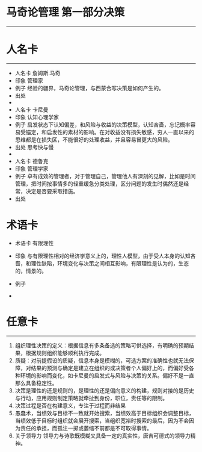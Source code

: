 # 马奇论管理 第一部分决策
---
# 人名卡
---
- 人名卡 詹姆斯.马奇
- 印象 管理家
- 例子 经验的疆界，马奇论管理，与西蒙合写决策是如何产生的。
- 出处
- 
- 人名卡 卡尼曼
- 印象 认知心理学家
- 例子 启发状态下认知偏差，和风险与收益的决策模型，认知吝啬，忘记概率容易受锚定，和启发性的素材的影响。在对收益没有损失敏感，穷人一直以来的思维都是在损失区，不能很好的处理收益，并且容易冒更大的风险。
- 出处  思考快与慢
- 
- 人名卡 德鲁克
- 印象 管理学家
- 例子 卓有成效的管理者，对于管理自己，管理他人有深刻的见解，比如是时间管理，把时间按事情多的轻重缓急分类处理，区分问题的发生时偶然还是经常，决定是否要采取措施。
- 出处 

# 术语卡

- 术语卡 有限理性

- 印象  与有限理性相对的经济学意义上的，理性人模型，由于受人本身的认知吝啬，和理性缺陷，环境变化与决策之间相互影响，有限理性是认为的，生态的，情景的。
- 例子
 
- 

# 任意卡
---

   1. 组织理性决策的定义：根据信息有多条备选的策略可供选择，有明确的预期结果，根据规则组织能够顺利执行完成。
   2. 质疑：对前提假设的质疑，信息本身是模糊的，可选方案的准确性也就无法保障，对结果的预测与确定是建立在组织的或决策者个人偏好上的，而偏好受各种环境的影响而变化，如卡尼曼的启发式与风险与决策的关系。偏好不是一直那么具备稳定性。
   3. 决策是理性的还是规则的，是理性的还是偏向意义的构建，规则对接的是历史与行动，应用规则制定策略就牵扯到身份，职位，责任等的限制。
   4. 决策过程是否在构建意义，专注于过程而非结果
   5. 愚蠢术，当绩效与目标不一致就开始搜索，当绩效高于目标组织会调整目标，当绩效低于目标时组织就会展开搜索，当组织宽裕时搜索的最后，因为不会因为责任的承担，而孤注一掷或萎缩不前都是不可取得事情。
   6. 关于领导力 领导力与诗歌既模糊又具备一定的真实性，唐吉可德式的领导力精神。



     
    





























